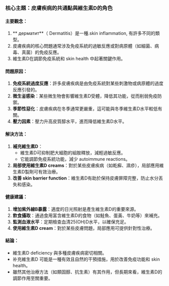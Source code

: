 ### 核心主題：皮膚疾病的共通點與維生素D的角色

#### 主要觀念：
1. ** дерматит**（ Dermatitis）是一種.skin inflammation, 有許多不同的類型。
2. 皮膚疾病的核心問題通常涉及免疫系統的過敏反應或對病原體（如細菌、病毒、真菌）的免疫反應。
3. 維生素D在調節免疫系統和 skin health 中起著關鍵作用。

#### 問題原因：
1. **免疫系統過度反應**：許多皮膚疾病是由免疫系統對某些刺激物或病原體的過度反應引發的。
2. **微生귊感染**：某些微生物會影響維生素D受體，降低其功能，從而削弱免疫防禦。
3. **季節性惡化**：皮膚疾病在冬季通常更嚴重，這可能與冬季維生素D水平較低有關。
4. **壓力因素**：壓力升高皮質醇水平，進而降低維生素D水平。

#### 解決方法：
1. **補充維生素D**：
   - 維生素D可抑制肥大細胞的組胺釋放，減輕過敏反應。
   - 它能調節免疫系統功能，減少 autoimmune reactions。
2. **局部使用維生素D creams**：對於某些皮膚疾病（如乾癬、濕疹），局部應用維生素D製劑可有效治療。
3. **改善 skin barrier function**：維生素D有助於保持皮膚屏障完整，防止水分丟失和感染。

#### 健康建議：
1. **增加紫外線B暴露**：適度的日光照射是產生維生素D的重要來源。
2. **飲食攝取**：通過食用富含維生素D的食物（如鮭魚、蛋黃、牛奶等）來補充。
3. **監測血液水平**：定期檢查血清25(OH)D水平，以確保充足。
4. **使用維生素D cream**：對於某些皮膚問題，局部應用可提供針對性治療。

#### 結論：
- 維生素D deficiency 與多種皮膚疾病密切相關。
- 补充維生素D 可能是一種有效且自然的干預措施，用於改善免疫功能和 skin health。
- 雖然其他治療方法（如類固醇、抗生素）有其作用，但長期來看，維生素D的調節作用至關重要。